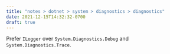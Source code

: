 ```yaml
---
title: "notes > dotnet > system > diagnostics > diagnostics"
date: 2021-12-15T14:32:32-0700
draft: true
---
```

Prefer `ILogger` over `System.Diagnostics.Debug` and `System.Diagnostics.Trace`.
